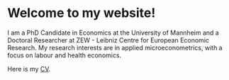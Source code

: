 Welcome to my website!
======
I am a PhD Candidate in Economics at the University of Mannheim and a Doctoral Researcher at ZEW - Leibniz Centre for European Economic Research. 
My research interests are in applied microeconometrics, with a focus on labour and health economics.

Here is my [CV](http://chiaramalavasi.github.io/files/malavasi_cv.pdf).
